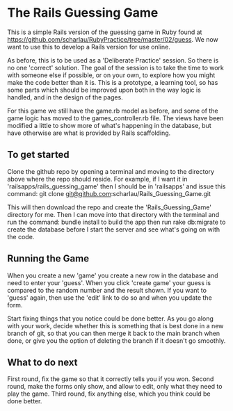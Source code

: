 # The Rails Guessing Game #
This is a simple Rails version of the guessing
game in Ruby found at
https://github.com/scharlau/RubyPractice/tree/master/02/guess. We now want to
use this to develop a Rails version for use online.

As before, this is to be used as a 'Deliberate Practice' session. So there is no
one 'correct' solution. The goal of the session is to take the time to work with
someone else if possible, or on your own, to explore how you might make the code
better than it is. This is a prototype, a learning tool, so has some parts which
should be improved upon both in the way logic is handled, and in the design of
the pages.

For this game we still have the game.rb model as before, and some of the game
logic has moved to the games_controller.rb file. The views have been modified a
little to show more of what's happening in the database, but have otherwise are
what is provided by Rails scaffolding.

## To get started ##
Clone the github repo by opening a terminal and moving to the directory above where the repo should reside. For example, if I want it in 'railsapps/rails_guessing_game' then I should be in 'railsapps' and issue this command:
    git clone git@github.com:scharlau/Rails_Guessing_Game.git

This will then download the repo and create the 'Rails_Guessing_Game' directory for me. Then I can move into that directory with the terminal and run the command:
    bundle install
to build the app then run
    rake db:migrate
to create the database before I start the server and see what's going on with the code.

## Running the Game ##
When you create a new 'game' you create a new row in the
database and need to enter your 'guess'. When you click 'create game' your guess
is compared to the random number and the result shown. If you want to 'guess'
again, then use the 'edit' link to do so and when you update the form.

Start fixing things that you notice could be done better. As you go along with
your work, decide whether this is something that is best done in a new branch of
git, so that you can then merge it back to the main branch when done, or give
you the option of deleting the branch if it doesn't go smoothly.

## What to do next ##
First round, fix the game so that it correctly tells you if
you won.
Second round, make the forms only show, and allow to edit, only what
they need to play the game.
Third round, fix anything else, which you think
could be done better.
